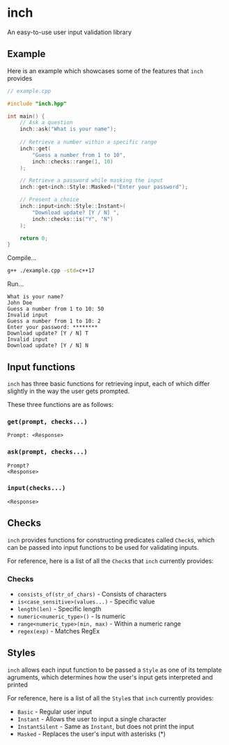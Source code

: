 
# inch
An easy-to-use user input validation library

## Example
Here is an example which showcases some of the features that `inch` provides

```cpp
// example.cpp

#include "inch.hpp"

int main() {
    // Ask a question
    inch::ask("What is your name");
    
    // Retrieve a number within a specific range
    inch::get(
        "Guess a number from 1 to 10",
        inch::checks::range(1, 10)
    );

    // Retrieve a password while masking the input
    inch::get<inch::Style::Masked>("Enter your password");

    // Present a choice
    inch::input<inch::Style::Instant>(
        "Download update? [Y / N] ",
        inch::checks::is("Y", "N")
    );

    return 0;
}
```

Compile...

```bash
g++ ./example.cpp -std=c++17
```

Run...

```
What is your name?
John Doe
Guess a number from 1 to 10: 50
Invalid input
Guess a number from 1 to 10: 2
Enter your password: ********
Download update? [Y / N] T
Invalid input
Download update? [Y / N] N
```

## 
## Input functions
`inch` has three basic functions for retrieving input, each of which differ slightly in the way the user gets prompted.

These three functions are as follows:

### `get(prompt, checks...)`
```
Prompt: <Response>
```
### `ask(prompt, checks...)`
```
Prompt?
<Response>
```
### `input(checks...)`
```
<Response>
```

## Checks
`inch` provides functions for constructing predicates called `Check`s, which can be passed into input functions to be used for validating inputs.

For reference, here is a list of all the `Check`s that `inch` currently provides:

### Checks
- `consists_of(str_of_chars)` - Consists of characters
- `is<case_sensitive>(values...)` - Specific value
- `length(len)` - Specific length
- `numeric<numeric_type>()` - Is numeric
- `range<numeric_type>(min, max)` - Within a numeric range
- `regex(exp)` - Matches RegEx

## Styles
`inch` allows each input function to be passed a `Style` as one of its template agruments, which determines how the user's input gets interpreted and printed

For reference, here is a list of all the `Style`s that `inch` currently provides:
- `Basic` - Regular user input
- `Instant` - Allows the user to input a single character
- `InstantSilent` - Same as `Instant`, but does not print the input
- `Masked` - Replaces the user's input with asterisks (*)